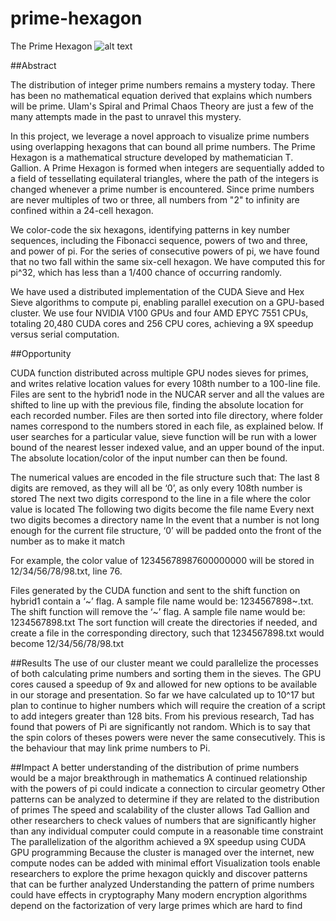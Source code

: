 # prime-hexagon
The Prime Hexagon
![alt text](https://github.com/kaustubhcs/prime-hexagon/blob/master/poster/RISE%20Poster%20Prime%20Hexagon%202078%20(1)-1.jpg)

##Abstract


The distribution of integer prime numbers remains a mystery today. There has been no mathematical equation derived that explains which numbers will be prime. Ulam's Spiral and Primal Chaos Theory are just a few of the many attempts made in the past to unravel this mystery.

In this project, we leverage a novel approach to visualize prime numbers using overlapping hexagons that can bound all prime numbers. The Prime Hexagon is a mathematical structure developed by mathematician T. Gallion.  A Prime Hexagon is formed when integers are sequentially added to a field of tessellating equilateral triangles, where the path of the integers is changed whenever a prime number is encountered. Since prime numbers are never multiples of two or three, all numbers from "2" to infinity are confined within a 24-cell hexagon. 

We color-code the six hexagons, identifying patterns in key number sequences, including the Fibonacci sequence, powers of two and three, and power of pi. For the series of consecutive powers of pi, we have found that no two fall within the same six-cell hexagon. We have computed this for pi^32, which has less than a 1/400 chance of occurring randomly. 

We have used a distributed implementation of the CUDA Sieve and Hex Sieve algorithms to compute pi, enabling parallel execution on a GPU-based cluster. We use four NVIDIA V100 GPUs and four AMD EPYC 7551 CPUs, totaling 20,480 CUDA cores and 256 CPU cores, achieving a 9X speedup versus serial computation.


##Opportunity

CUDA function distributed across multiple GPU nodes sieves for primes, and writes relative location values for every 108th number to a 100-line file.
Files are sent to the hybrid1 node in the NUCAR server and all the values are shifted to line up with the previous file, finding the absolute location for each recorded number. 
Files are then sorted into file directory, where folder names correspond to the numbers stored in each file, as explained below. 
If user searches for a particular value, sieve function will be run with a lower bound of the nearest lesser indexed value, and an upper bound of the input. The absolute location/color of the input number can then be found.  

The numerical values are encoded in the file structure such that: 
The last 8 digits are removed, as they will all be ‘0’, as only every 108th number is stored
The next two digits correspond to the line in a file where the color value is located
The following two digits become the file name
Every next two digits becomes a directory name
In the event that a number is not long enough for the current file structure, ‘0’ will be padded onto the front of the number as to make it match
 
For example, the color value of 12345678987600000000 will be stored in 12/34/56/78/98.txt, line 76.

Files generated by the CUDA function and sent to the shift function on hybrid1 contain a ‘~’ flag. A sample file name would be: 1234567898~.txt. 
The shift function will remove the ‘~’ flag. A sample file name would be: 1234567898.txt
The sort function will create the directories if needed, and create a file in the corresponding directory, such that 1234567898.txt would become 12/34/56/78/98.txt


##Results
The use of our cluster meant we could parallelize the processes of both calculating prime numbers and sorting them in the sieves. The GPU cores caused a speedup of 9x and allowed for new options to be available in our storage and presentation. So far we have calculated up to 10^17 but plan to continue to higher numbers which will require the creation of a script to add integers greater than 128 bits. From his previous research, Tad has found that powers of Pi are significantly not random. Which is to say that the spin colors of theses powers were never the same consecutively. This is the behaviour that may link prime numbers to Pi.



##Impact
A better understanding of the distribution of prime numbers would be a major breakthrough in mathematics
A continued relationship with the powers of pi could indicate a connection to circular geometry
Other patterns can be analyzed to determine if they are related to the distribution of primes
The speed and scalability of the cluster allows Tad Gallion and other researchers to check values of numbers that are significantly higher than any individual computer could compute in a reasonable time constraint
The parallelization of the algorithm achieved a 9X speedup using CUDA GPU programming
Because the cluster is managed over the internet, new compute nodes can be added with minimal effort
Visualization tools enable researchers to explore the prime hexagon quickly and discover patterns that can be further analyzed
Understanding the pattern of prime numbers could have effects in cryptography
Many modern encryption algorithms depend on the factorization of very large primes which are hard to find
